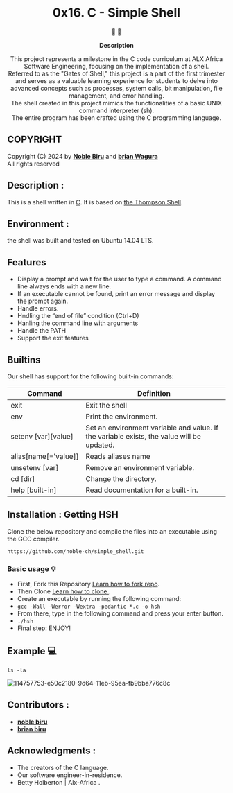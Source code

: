 <h1 align="center">
  0x16. C - Simple Shell
</h1>

<p align="center">
   📄 🚀
</p>

<p align="center">
  <strong>
   Description
  </strong>
</p>

<p align="center">
This project represents a milestone in the C code curriculum at ALX Africa Software Engineering, focusing on the implementation of a shell. </br>Referred to as the "Gates of Shell," this project is a part of the first trimester and serves as a valuable learning experience for students to delve into advanced concepts such as processes, system calls, bit manipulation, file management, and error handling. </br>The shell created in this project mimics the functionalities of a basic UNIX command interpreter (sh).</br> The entire program has been crafted using the C programming language.






</p>

## COPYRIGHT
Copyright (C) 2024 by [**Noble Biru**](https://github.com/noble-ch) and [**brian Wagura**](https://github.com/brian-wagura) </br>
All rights reserved

 ## Description :
This is a shell written in [C](https://en.wikipedia.org/wiki/C_(programming_language)).
It is based on [the Thompson Shell](https://en.wikipedia.org/wiki/Thompson_shell).

## Environment :

the shell was built and tested on  Ubuntu 14.04 LTS.

## Features
* Display a prompt and wait for the user to type a command. A command line always ends with a new line.
* If an executable cannot be found, print an error message and display the prompt again.
* Handle errors.
* Hndling the “end of file” condition (Ctrl+D)
* Hanling the command line with arguments
* Handle the PATH
* Support the exit features


## Builtins
Our shell has support for the following built-in commands:

| Command             | Definition                                                                                |
| ------------------- | ----------------------------------------------------------------------------------------- |
| exit                | Exit the shell                                                                            |
| env                 | Print the environment.                                                                    |
| setenv [var][value] | Set an environment variable and value. If the variable exists, the value will be updated. |
| alias[name[='value]]| Reads aliases name                                                                        |
| unsetenv [var]      | Remove an environment variable.                                                           |
| cd [dir]            | Change the directory.                                                                     |
| help [built-in]     | Read documentation for a built-in.                                                        |


 ## Installation : Getting HSH
 
Clone the below repository and compile the files into an executable using the GCC compiler.
```
https://github.com/noble-ch/simple_shell.git
```

### Basic usage :bulb:
- First, Fork this Repository [Learn how to fork repo](https://docs.github.com/en/github/getting-started-with-github/fork-a-repo).
- Then Clone [Learn how to clone ](https://docs.github.com/en/github/creating-cloning-and-archiving-repositories/cloning-a-repository).
- Create an executable by running the following command:
- `gcc -Wall -Werror -Wextra -pedantic *.c -o hsh`
- From there, type in the following command and press your enter button.
- `./hsh`
- Final step: ENJOY!


## Example :computer:
```
ls -la
```
![114757753-e50c2180-9d64-11eb-95ea-fb9bba776c8c](https://user-images.githubusercontent.com/57016982/186711943-65abad4d-eedf-4d65-947d-3710e189bdee.png)

## Contributors :
* [**noble biru**](https://github.com/noble-ch)
* [**brian biru**](https://github.com/brian-wagura)

## Acknowledgments :
- The creators of the C language.
- Our software engineer-in-residence.
- Betty Holberton | Alx-Africa .